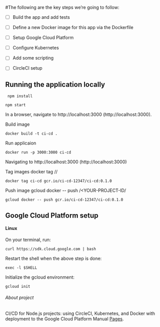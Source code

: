 #The following are the key steps we’re going to follow:

- [ ]    Build the app and add tests
- [ ]    Define a new Docker image for this app via the Dockerfile
- [ ]    Setup Google Cloud Platform
- [ ]    Configure Kubernetes
- [ ]    Add some scripting
- [ ]    CircleCI setup




## Running the application locally
```
 npm install
```

```
npm start
```

In a browser, navigate to http://localhost:3000 (http://localhost:3000).


Build image
```
docker build -t ci-cd .
```

Run applicaion
```
docker run -p 3000:3000 ci-cd
```

Navigating to http://localhost:3000 (http://localhost:3000)


Tag images
docker tag <HOSTNAME>/<YOUR-PROJECT-ID>/<IMAGE-NAME>
```
docker tag ci-cd gcr.io/ci-cd-12347/ci-cd:0.1.0
```

Push image
gcloud docker -- push <HOSTNAME>/<YOUR-PROJECT-ID/<IMAGE-NAME>
```
gcloud docker -- push gcr.io/ci-cd-12347/ci-cd:0.1.0
```





## Google Cloud Platform setup

#### Linux

On your terminal, run:
```
curl https://sdk.cloud.google.com | bash
```
Restart the shell when the above step is done:
```
exec -l $SHELL
```
Initialize the gcloud environment:
```
gcloud init
```



###### About project
CI/CD for Node.js projects: using CircleCI, Kubernetes, and Docker with deployment to the Google Cloud Platform
Manual [Pages](https://circleci.com/blog/ci-cd-for-node-js-projects-using-circleci-kubernetes-and-docker-with-deployment-to-the-google-cloud-platform/?utm_content=buffer4813c&utm_medium=SCC&utm_source=Twitter&utm_campaign=Twitter-Buffer-Csy).

